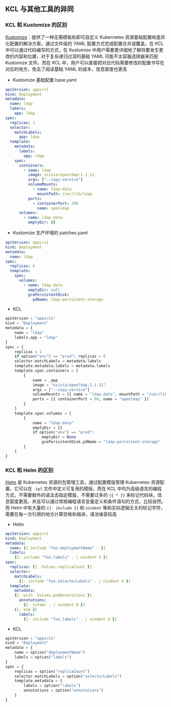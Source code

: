 
## KCL 与其他工具的异同

### KCL 和 Kustomize 的区别

[Kustomize](https://kustomize.io/)：提供了一种无需模板和即可自定义 Kubernetes 资源基础配置和差异化配置的解决方案，通过文件级的 YAML 配置方式完成配置合并或覆盖，在 KCL 中可以通过代码编写的方式，在 Kustomize 中用户需要更详细地了解将要发生更改的内容和位置，对于复杂递归过深的基础 YAML 可能不太容器选择器来匹配 Kustomize 文件。而在 KCL 中，用户可以直接把对应代码需要修改的配置书写在对应的地方，免去了阅读基础 YAML 的成本，信息密度也更高

+ Kustomize 基础配置 base.yaml

```yaml
apiVersion: apps/v1
kind: Deployment
metadata:
  name: ldap
  labels:
    app: ldap
spec:
  replicas: 1
  selector:
    matchLabels:
      app: ldap
  template:
    metadata:
      labels:
        app: ldap
    spec:
      containers:
        - name: ldap
          image: osixia/openldap:1.1.11
          args: ["--copy-service"]
          volumeMounts:
            - name: ldap-data
              mountPath: /var/lib/ldap
          ports:
            - containerPort: 389
              name: openldap
      volumes:
        - name: ldap-data
          emptyDir: {}
```

+ Kustomize 生产环境的 patches.yaml

```yaml
apiVersion: apps/v1
kind: Deployment
metadata:
  name: ldap
spec:
  replicas: 6
  template:
    spec:
      volumes:
        - name: ldap-data
          emptyDir: null
          gcePersistentDisk:
            pdName: ldap-persistent-storage
```

+ KCL

```python
apiVersion = "apps/v1"
kind = "Deployment"
metadata = {
    name = "ldap"
    labels.app = "ldap"
}
spec = {
    replicas = 1
    if option("env") == "prod": replicas = 6
    selector.matchLabels = metadata.labels
    template.metadata.labels = metadata.labels
    template.spec.containers = [
        {
            name = _app
            image = "osixia/openldap:1.1.11"
            args = ["--copy-service"]
            volumeMounts = [{ name = "ldap-data", mountPath = "/var/lib/ldap" }]
            ports = [{ containerPort = 80, name = "openldap" }]
        }
    ]
    template.spec.volumes = [
        {
            name = "ldap-data"
            emptyDir = {}
            if option("env") == "prod":
                emptyDir = None
                gcePersistentDisk.pdName = "ldap-persistent-storage"
        }
    ]
}
```

### KCL 和 Helm 的区别

[Helm](https://helm.sh/) 是 Kubernetes 资源的包管理工具，通过配置模版管理 Kubernetes 资源配置，它可以在 `.tpl` 文件中定义可复用的模版，而在 KCL 中均为高级语言的编程方式，不需要额外的语法去指定模版，不需要过多的 `{{ * }}` 来标记代码块，信息密度更高，并且可以通过常规编程语言变量定义和条件语句的方式，比较自然。而 Helm 中有大量的 `{{- include }}` 和 `nindent` 等和实际逻辑无关的标记字符，需要在每一次引用的地方计算空格和缩进，语法噪音较高

+ Helm

```yaml
apiVersion: apps/v1
kind: Deployment
metadata:
  name: {{ include "foo.deploymentName" . }}
  labels:
    {{- include "foo.labels" . | nindent 4 }}
spec:
  replicas: {{ .Values.replicaCount }}
  selector:
    matchLabels:
      {{- include "foo.selectorLabels" . | nindent 6 }}
  template:
    metadata:
    {{- with .Values.podAnnotations }}
      annotations:
        {{- toYaml . | nindent 8 }}
    {{- end }}
      labels:
        {{- include "foo.labels" . | nindent 8 }}
```

+ KCL

```python
apiVersion = "apps/v1"
kind = "Deployment"
metadata = {
    name = option("deploymentName")
    labels = option("labels")
}
spec = {
    replicas = option("replicaCount")
    selector.matchLabels = option("selectorLabels")
    template.metadata = {
        labels = option("labels")
        annotations = option("annotations")
    }
}
```
